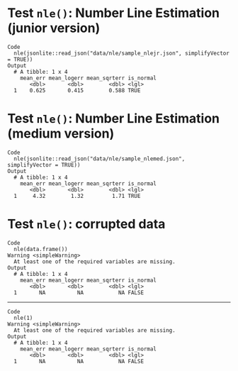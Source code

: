 # Test `nle()`: Number Line Estimation (junior version)

    Code
      nle(jsonlite::read_json("data/nle/sample_nlejr.json", simplifyVector = TRUE))
    Output
      # A tibble: 1 x 4
        mean_err mean_logerr mean_sqrterr is_normal
           <dbl>       <dbl>        <dbl> <lgl>    
      1    0.625       0.415        0.588 TRUE     

# Test `nle()`: Number Line Estimation (medium version)

    Code
      nle(jsonlite::read_json("data/nle/sample_nlemed.json", simplifyVector = TRUE))
    Output
      # A tibble: 1 x 4
        mean_err mean_logerr mean_sqrterr is_normal
           <dbl>       <dbl>        <dbl> <lgl>    
      1     4.32        1.32         1.71 TRUE     

# Test `nle()`: corrupted data

    Code
      nle(data.frame())
    Warning <simpleWarning>
      At least one of the required variables are missing.
    Output
      # A tibble: 1 x 4
        mean_err mean_logerr mean_sqrterr is_normal
           <dbl>       <dbl>        <dbl> <lgl>    
      1       NA          NA           NA FALSE    

---

    Code
      nle(1)
    Warning <simpleWarning>
      At least one of the required variables are missing.
    Output
      # A tibble: 1 x 4
        mean_err mean_logerr mean_sqrterr is_normal
           <dbl>       <dbl>        <dbl> <lgl>    
      1       NA          NA           NA FALSE    

